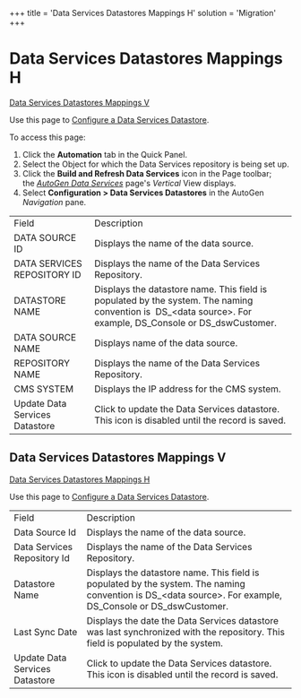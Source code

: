 +++
title = 'Data Services Datastores Mappings H'
solution = 'Migration'
+++

# Data Services Datastores Mappings H

[Data Services Datastores Mappings V](#Data_Services_Datastores_V)

<div class="use">

Use this page to [Configure a Data Services
Datastore](../Use_Cases/Configure_a_DS_Datastore).

</div>

To access this page:

1.  Click the **Automation** tab in the Quick Panel.
2.  Select the Object for which the Data Services repository is being
    set up.
3.  Click the **Build and Refresh Data Services** icon in the Page
    toolbar; the *[AutoGen Data
    Services](AutoGen_Data_Services)* page's *Vertical* View
    displays.
4.  Select **Configuration \> Data Services Datastores** in the AutoGen
    *Navigation*
pane.

|                                |                                                                                                                                                                 |
| ------------------------------ | --------------------------------------------------------------------------------------------------------------------------------------------------------------- |
| Field                          | Description                                                                                                                                                     |
| DATA SOURCE ID                 | Displays the name of the data source.                                                                                                                           |
| DATA SERVICES REPOSITORY ID    | Displays the name of the Data Services Repository.                                                                                                              |
| DATASTORE NAME                 | Displays the datastore name. This field is populated by the system. The naming convention is  DS\_\<data source\>. For example, DS\_Console or DS\_dswCustomer. |
| DATA SOURCE NAME               | Displays name of the data source.                                                                                                                               |
| REPOSITORY NAME                | Displays the name of the Data Services Repository.                                                                                                              |
| CMS SYSTEM                     | Displays the IP address for the CMS system.                                                                                                                     |
| Update Data Services Datastore | Click to update the Data Services datastore. This icon is disabled until the record is saved.                                                                   |

## <span id="Data_Services_Datastores_V"></span>Data Services Datastores Mappings V

[Data Services Datastores Mappings
H](Data_Services_Datastores_Mappings_H)

<div class="use">

Use this page to [Configure a Data Services
Datastore](../Use_Cases/Configure_a_DS_Datastore).

</div>

|                                |                                                                                                                                                                |
| ------------------------------ | -------------------------------------------------------------------------------------------------------------------------------------------------------------- |
| Field                          | Description                                                                                                                                                    |
| Data Source Id                 | Displays the name of the data source.                                                                                                                          |
| Data Services Repository Id    | Displays the name of the Data Services Repository.                                                                                                             |
| Datastore Name                 | Displays the datastore name. This field is populated by the system. The naming convention is DS\_\<data source\>. For example, DS\_Console or DS\_dswCustomer. |
| Last Sync Date                 | Displays the date the Data Services datastore was last synchronized with the repository. This field is populated by the system.                                |
| Update Data Services Datastore | Click to update the Data Services datastore. This icon is disabled until the record is saved.                                                                  |
